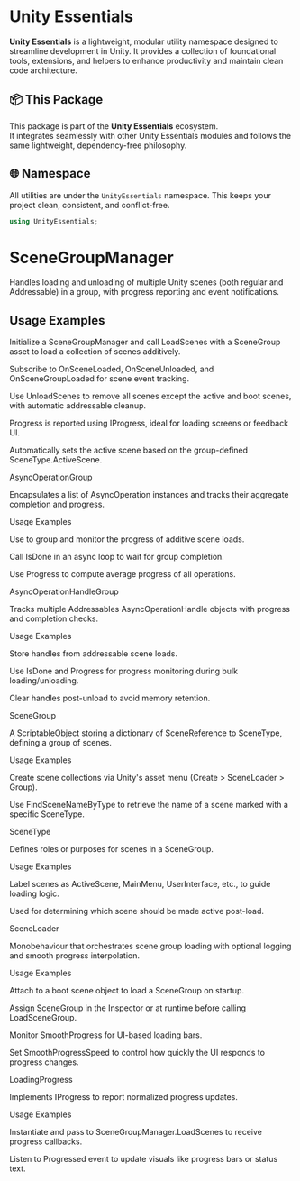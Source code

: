 # Unity Essentials

**Unity Essentials** is a lightweight, modular utility namespace designed to streamline development in Unity. 
It provides a collection of foundational tools, extensions, and helpers to enhance productivity and maintain clean code architecture.

## 📦 This Package

This package is part of the **Unity Essentials** ecosystem.  
It integrates seamlessly with other Unity Essentials modules and follows the same lightweight, dependency-free philosophy.

## 🌐 Namespace

All utilities are under the `UnityEssentials` namespace. This keeps your project clean, consistent, and conflict-free.

```csharp
using UnityEssentials;
```

# SceneGroupManager

Handles loading and unloading of multiple Unity scenes (both regular and Addressable) in a group, with progress reporting and event notifications.

## Usage Examples

Initialize a SceneGroupManager and call LoadScenes with a SceneGroup asset to load a collection of scenes additively.

Subscribe to OnSceneLoaded, OnSceneUnloaded, and OnSceneGroupLoaded for scene event tracking.

Use UnloadScenes to remove all scenes except the active and boot scenes, with automatic addressable cleanup.

Progress is reported using IProgress<float>, ideal for loading screens or feedback UI.

Automatically sets the active scene based on the group-defined SceneType.ActiveScene.


AsyncOperationGroup

Encapsulates a list of AsyncOperation instances and tracks their aggregate completion and progress.

Usage Examples

Use to group and monitor the progress of additive scene loads.

Call IsDone in an async loop to wait for group completion.

Use Progress to compute average progress of all operations.


AsyncOperationHandleGroup

Tracks multiple Addressables AsyncOperationHandle<SceneInstance> objects with progress and completion checks.

Usage Examples

Store handles from addressable scene loads.

Use IsDone and Progress for progress monitoring during bulk loading/unloading.

Clear handles post-unload to avoid memory retention.


SceneGroup

A ScriptableObject storing a dictionary of SceneReference to SceneType, defining a group of scenes.

Usage Examples

Create scene collections via Unity's asset menu (Create > SceneLoader > Group).

Use FindSceneNameByType to retrieve the name of a scene marked with a specific SceneType.


SceneType

Defines roles or purposes for scenes in a SceneGroup.

Usage Examples

Label scenes as ActiveScene, MainMenu, UserInterface, etc., to guide loading logic.

Used for determining which scene should be made active post-load.


SceneLoader

Monobehaviour that orchestrates scene group loading with optional logging and smooth progress interpolation.

Usage Examples

Attach to a boot scene object to load a SceneGroup on startup.

Assign SceneGroup in the Inspector or at runtime before calling LoadSceneGroup.

Monitor SmoothProgress for UI-based loading bars.

Set SmoothProgressSpeed to control how quickly the UI responds to progress changes.


LoadingProgress

Implements IProgress<float> to report normalized progress updates.

Usage Examples

Instantiate and pass to SceneGroupManager.LoadScenes to receive progress callbacks.

Listen to Progressed event to update visuals like progress bars or status text.


